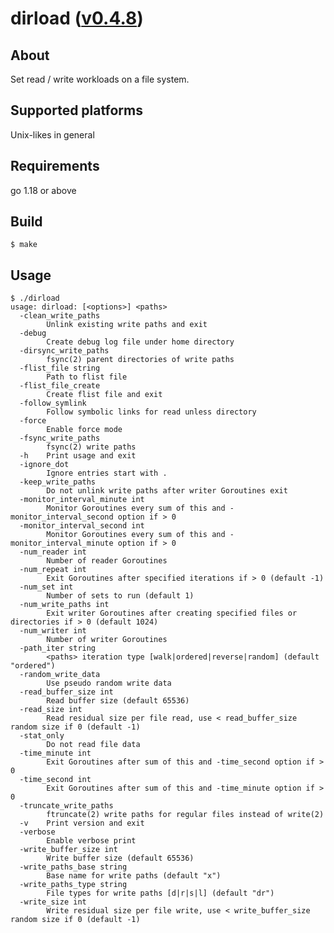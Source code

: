 dirload ([v0.4.8](https://github.com/kusumi/dirload/releases/tag/v0.4.8))
========

## About

Set read / write workloads on a file system.

## Supported platforms

Unix-likes in general

## Requirements

go 1.18 or above

## Build

    $ make

## Usage

    $ ./dirload
    usage: dirload: [<options>] <paths>
      -clean_write_paths
            Unlink existing write paths and exit
      -debug
            Create debug log file under home directory
      -dirsync_write_paths
            fsync(2) parent directories of write paths
      -flist_file string
            Path to flist file
      -flist_file_create
            Create flist file and exit
      -follow_symlink
            Follow symbolic links for read unless directory
      -force
            Enable force mode
      -fsync_write_paths
            fsync(2) write paths
      -h    Print usage and exit
      -ignore_dot
            Ignore entries start with .
      -keep_write_paths
            Do not unlink write paths after writer Goroutines exit
      -monitor_interval_minute int
            Monitor Goroutines every sum of this and -monitor_interval_second option if > 0
      -monitor_interval_second int
            Monitor Goroutines every sum of this and -monitor_interval_minute option if > 0
      -num_reader int
            Number of reader Goroutines
      -num_repeat int
            Exit Goroutines after specified iterations if > 0 (default -1)
      -num_set int
            Number of sets to run (default 1)
      -num_write_paths int
            Exit writer Goroutines after creating specified files or directories if > 0 (default 1024)
      -num_writer int
            Number of writer Goroutines
      -path_iter string
            <paths> iteration type [walk|ordered|reverse|random] (default "ordered")
      -random_write_data
            Use pseudo random write data
      -read_buffer_size int
            Read buffer size (default 65536)
      -read_size int
            Read residual size per file read, use < read_buffer_size random size if 0 (default -1)
      -stat_only
            Do not read file data
      -time_minute int
            Exit Goroutines after sum of this and -time_second option if > 0
      -time_second int
            Exit Goroutines after sum of this and -time_minute option if > 0
      -truncate_write_paths
            ftruncate(2) write paths for regular files instead of write(2)
      -v    Print version and exit
      -verbose
            Enable verbose print
      -write_buffer_size int
            Write buffer size (default 65536)
      -write_paths_base string
            Base name for write paths (default "x")
      -write_paths_type string
            File types for write paths [d|r|s|l] (default "dr")
      -write_size int
            Write residual size per file write, use < write_buffer_size random size if 0 (default -1)
